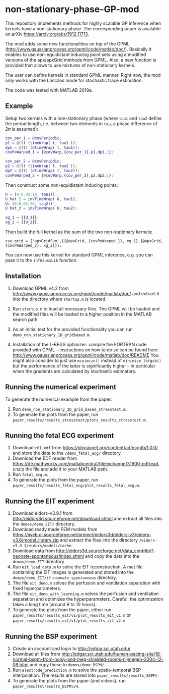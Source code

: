 # non-stationary-phase-GP-mod
This repository implements methods for highly scalable GP inference when kernels have a non-stationary phase. The corresponding paper is available on arXiv https://arxiv.org/abs/1912.11713.

The mod adds some new functionalities on top of the GPML (http://www.gaussianprocess.org/gpml/code/matlab/doc/). Basically it enables to use non-equidistant inducing point sets using a modified versions of the apx/apxGrid methods from GPML. Also, a new function is provided that allows to use mixtures of non-stationary kernels.

The user can define kernels in standard GPML manner. Right now, the mod only works with the Lanczos mode for stochastic trace estimation.

The code was tested with MATLAB 2019a.

## Example
Setup two kernels with a non-stationary phase (where `tau1` and `tau2` define the period length, i.e. between two elements in `tau`, a phase difference of $`2\pi`$ is assumed):

```Matlab
cov_per_1 = @covPeriodic;
p1 = @(t) (timeWrap( t, tau1 ));
dp1 = @(t) (dtimeWrap( t, tau1));
covPeWarped_1 = {@covWarp,{cov_per_1},p1,dp1,1};

cov_per_2 = @covPeriodic;
p2 = @(t) (timeWrap( t, tau2 ));
dp2 = @(t) (dtimeWrap( t, tau2));
covPeWarped_2 = {@covWarp,{cov_per_2},p2,dp2,1};
```

Then construct some non-equidistant inducing points:
```Matlab
U = (0:0.05:10, tau1))';
U_hat_1 = invTimeWrap( U, tau1);
U= (0:0.05:20, tau2))';
U hat_2 = invTimeWrap( U, tau2);

xg_1 = {{U_1}};
xg_2 = {{U_2}};

```

Then build the full kernel as the sum of the two non-stationary kernels:

```
csu_grid = {'apxGridSum',{{@apxGrid, {covPeWarped_1}, xg_1},{@apxGrid, {covPeWarped_2}, xg_2}}};
```
You can now use this kernel for standard GPML inference, e.g. you can pass it to the `infGaussLik` function.

## Installation
1. Download GPML v4.2 from http://www.gaussianprocess.org/gpml/code/matlab/doc/ and extract it into the directory where `startup.m` is located.
2. Run `startup.m` to load all necessary files. The GPML will be loaded and the modified files will be loaded to a higher position in the MATLAB search path.

3. As an initial test for the provided functionality you can run `demo_non_stationary_1D_gridbased.m`.

4. Installation of the L-BFGS optimizer: compile the FORTRAN code provided with GPML – instructions on how to do so can be found here: http://www.gaussianprocess.org/gpml/code/matlab/doc/README
You might also consider to just use `minimize()` instead of `minimize_lbfgsb()` but the performance of the latter is significantly higher – in particular when the gradients are calculated by stochastic estimators.

## Running the numerical experiment
To generate the numerical example from the paper:
1.	Run `demo_non_stationary_2D_grid_based_stresstest.m`.
2.	To generate the plots from the paper, run `paper_results/results_stresstest/plots_results_stresstest.m`.

## Running the fetal ECG experiment
1.	Download `r01.edf` from https://physionet.org/content/adfecgdb/1.0.0/ and store the data to the `/demo_fetal_ecg/` directory.
2.	Download the EDF reader from https://de.mathworks.com/matlabcentral/fileexchange/31900-edfread, unzip the file and add it to your MATLAB path.
3.	Run `fetal_ecg.m`.
4.	To generate the plots from the paper, run `paper_results/results_fetal_ecg/plot_results_fetal_ecg.m`.

## Running the EIT experiment
1.	Download eidors-v3.9.1 from http://eidors3d.sourceforge.net/download.shtml and extract all files into the `demos/demo_EIT/` directory.
2.	Download ready made FEM models from https://iweb.dl.sourceforge.net/project/eidors3d/eidors-v3/eidors-v3.6/model_library.zip and extract the files into the directory `/eidors-v3.9.1/eidors/models/cache`.
3.	Download data from http://eidors3d.sourceforge.net/data_contrib/if-neonate-spontaneous/index.shtml and copy the data into the `demos/demo_EIT` directory
4.	Run `eit_load_data.m` to solve the EIT reconstruction. A mat file containing the EIT images is generated and stored into the `demos/demo_EIT/if-neonate-spontaneous` directory.
5.	The file `eit_demo.m` solves the perfusion and ventilation separation with fixed hyperparameters.
6.	The file `eit_demo_with_learning.m` solves the perfusion and ventilation separation and optimizes the hyperparameters. Careful: the optimization takes a long time (around 9 to 10 hours).
7.	To generate the plots from the paper, either run `paper_results/results_eit/v1/plot_results_eit_v1.m` or `paper_results/results_eit/v1/plot_results_eit_v2.m`

## Running the BSP experiment
1.  Create an account and login to http://edgar.sci.utah.edu/.
2.  Download all files from http://edgar.sci.utah.edu/human-pacing-site/18-normal-bspm-from-noisy-and-meg-shielded-rooms-nijmegen-2004-12-09.html and copy these to `demos/demo_BSPM/`.
3.  Run `electrode_prediction.m` to solve the spatio-temporal BSP interpolation. The results are stored into `paper_results/results_BSPM/`.
4.  To generate the plots from the paper (and videos), run `paper_results\results_BSPM\v4`.
